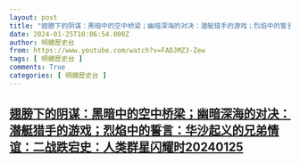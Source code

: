 ```yaml
---
layout: post
title: "翅膀下的阴谋：黑暗中的空中桥梁；幽暗深海的对决：潜艇猎手的游戏；烈焰中的誓言：华沙起义的兄弟情谊：二战跌宕史：人类群星闪耀时20240125"
date: 2024-01-25T10:06:54.000Z
author: 明鏡歷史台
from: https://www.youtube.com/watch?v=FADJMZ3-Zew
tags: [ 明鏡歷史台 ]
comments: True
categories: [ 明鏡歷史台 ]
---
```

<!--1706177214000-->
[翅膀下的阴谋：黑暗中的空中桥梁；幽暗深海的对决：潜艇猎手的游戏；烈焰中的誓言：华沙起义的兄弟情谊：二战跌宕史：人类群星闪耀时20240125](https://www.youtube.com/watch?v=FADJMZ3-Zew)
------

<div>

</div>
